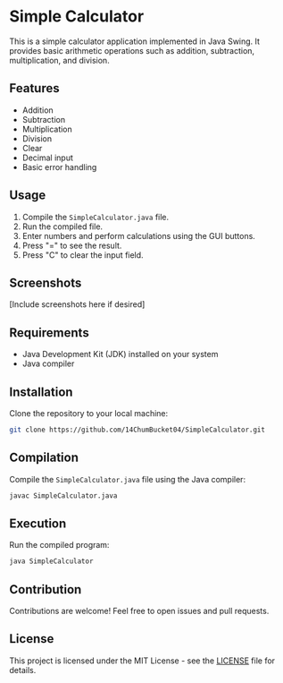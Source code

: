 # Simple Calculator

This is a simple calculator application implemented in Java Swing. It provides basic arithmetic operations such as addition, subtraction, multiplication, and division.

## Features

- Addition
- Subtraction
- Multiplication
- Division
- Clear
- Decimal input
- Basic error handling

## Usage

1. Compile the `SimpleCalculator.java` file.
2. Run the compiled file.
3. Enter numbers and perform calculations using the GUI buttons.
4. Press "=" to see the result.
5. Press "C" to clear the input field.

## Screenshots

[Include screenshots here if desired]

## Requirements

- Java Development Kit (JDK) installed on your system
- Java compiler

## Installation

Clone the repository to your local machine:

```bash
git clone https://github.com/14ChumBucket04/SimpleCalculator.git
```

## Compilation

Compile the `SimpleCalculator.java` file using the Java compiler:

```bash
javac SimpleCalculator.java
```

## Execution

Run the compiled program:

```bash
java SimpleCalculator
```

## Contribution

Contributions are welcome! Feel free to open issues and pull requests.

## License

This project is licensed under the MIT License - see the [LICENSE](LICENSE) file for details.
